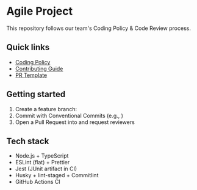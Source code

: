 # Agile Project

This repository follows our team's Coding Policy & Code Review process.

## Quick links

- [Coding Policy](docs/CODING_POLICY.md)
- [Contributing Guide](docs/CONTRIBUTING.md)
- [PR Template](.github/pull_request_template.md)

## Getting started

1. Create a feature branch:
2. Commit with Conventional Commits (e.g., )
3. Open a Pull Request into and request reviewers

## Tech stack

- Node.js + TypeScript
- ESLint (flat) + Prettier
- Jest (JUnit artifact in CI)
- Husky + lint-staged + Commitlint
- GitHub Actions CI
